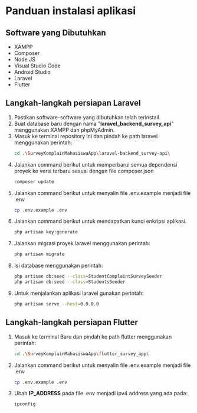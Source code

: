 # Panduan instalasi aplikasi

## Software yang Dibutuhkan
- XAMPP
- Composer
- Node JS
- Visual Studio Code
- Android Studio
- Laravel
- Flutter

## Langkah-langkah persiapan Laravel
1. Pastikan software-software yang dibutuhkan telah terinstall.
2. Buat database baru dengan nama "**laravel_backend_survey_api**" menggunakan XAMPP dan phpMyAdmin.
3. Masuk ke terminal repository ini dan pindah ke path laravel menggunakan perintah:
    ```bash
    cd .\SurveyKomplainMahasiswaApp\laravel-backend_survey-api\
    ```
4. Jalankan command berikut untuk memperbarui semua dependensi proyek ke versi terbaru sesuai dengan file composer.json
   ```bash
   composer update
   ```
5. Jalankan command berikut untuk menyalin file .env.example menjadi file .env 
   ```bash
   cp .env.example .env
   ```
6. Jalankan command berikut untuk mendapatkan kunci enkripsi aplikasi.
   ```bash
   php artisan key:generate
   ```
7. Jalankan migrasi proyek laravel menggunakan perintah: 
    ```bash
    php artisan migrate
    ```
8. Isi database menggunakan perintah:
    ```bash
    php artisan db:seed --class=StudentComplaintSurveySeeder
    php artisan db:seed --class=StudentsSeeder
    ```   
9. Untuk menjalankan aplikasi laravel gunakan perintah:
    ```bash
    php artisan serve --host=0.0.0.0
    ```

## Langkah-langkah persiapan Flutter
1. Masuk ke terminal Baru dan pindah ke path flutter menggunakan perintah:
    ```bash
    cd .\SurveyKomplainMahasiswaApp\flutter_survey_app\
    ```
1. Jalankan command berikut untuk menyalin file .env.example menjadi file .env 
   ```bash
   cp .env.example .env
   ```
1. Ubah **IP_ADDRESS** pada file .env menjadi ipv4 address yang ada pada:
   ```bash
   ipconfig
   ```
